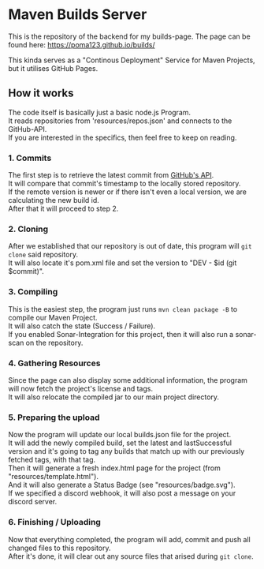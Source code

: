 # Maven Builds Server
This is the repository of the backend for my builds-page.
The page can be found here: https://poma123.github.io/builds/

This kinda serves as a "Continous Deployment" Service for Maven Projects,
but it utilises GitHub Pages.

## How it works
The code itself is basically just a basic node.js Program.<br>
It reads repositories from 'resources/repos.json' and connects to the GitHub-API.<br>
If you are interested in the specifics, then feel free to keep on reading.<br>

### 1. Commits
The first step is to retrieve the latest commit from [GitHub's API](https://developer.github.com/v3/repos/commits/).<br>
It will compare that commit's timestamp to the locally stored repository.<br>
If the remote version is newer or if there isn't even a local version, we are calculating the new build id.<br>
After that it will proceed to step 2.<br>

### 2. Cloning
After we established that our repository is out of date, this program will ```git clone``` said repository.<br>
It will also locate it's pom.xml file and set the version to "DEV - $id (git $commit)".<br>

### 3. Compiling
This is the easiest step, the program just runs ```mvn clean package -B``` to compile our Maven Project.<br>
It will also catch the state (Success / Failure).<br>
If you enabled Sonar-Integration for this project, then it will also run a sonar-scan on the repository.<br>

### 4. Gathering Resources
Since the page can also display some additional information, the program will now fetch the project's license and tags.<br>
It will also relocate the compiled jar to our main project directory.<br>

### 5. Preparing the upload
Now the program will update our local builds.json file for the project.<br>
It will add the newly compiled build, set the latest and lastSuccessful version 
and it's going to tag any builds that match up with our previously fetched tags, with that tag.<br>
Then it will generate a fresh index.html page for the project (from "resources/template.html").<br>
And it will also generate a Status Badge (see "resources/badge.svg").<br>
If we specified a discord webhook, it will also post a message on your discord server.<br>

### 6. Finishing / Uploading
Now that everything completed, the program will add, commit and push all changed files to this repository.<br>
After it's done, it will clear out any source files that arised during ```git clone```.<br>

